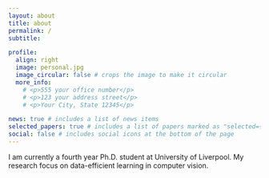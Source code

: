 ```yaml
---
layout: about
title: about
permalink: /
subtitle:

profile:
  align: right
  image: personal.jpg
  image_circular: false # crops the image to make it circular
  more_info:
    # <p>555 your office number</p>
    # <p>123 your address street</p>
    # <p>Your City, State 12345</p>

news: true # includes a list of news items
selected_papers: true # includes a list of papers marked as "selected={true}"
social: false # includes social icons at the bottom of the page
---
```


I am currently a fourth year Ph.D. student at University of Liverpool. My research focus on data-efficient learning in computer vision.
